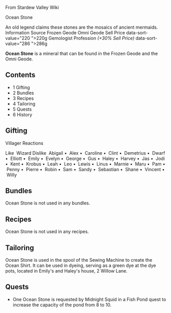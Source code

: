 From Stardew Valley Wiki

Ocean Stone

An old legend claims these stones are the mosaics of ancient mermaids. Information Source Frozen Geode Omni Geode Sell Price data-sort-value="220 "&gt;220g Gemologist Profession *(+30% Sell Price)* data-sort-value="286 "&gt;286g

**Ocean Stone** is a mineral that can be found in the Frozen Geode and the Omni Geode.

## Contents

- 1 Gifting
- 2 Bundles
- 3 Recipes
- 4 Tailoring
- 5 Quests
- 6 History

## Gifting

Villager Reactions

Like  Wizard Dislike  Abigail •  Alex •  Caroline •  Clint •  Demetrius •  Dwarf •  Elliott •  Emily •  Evelyn •  George •  Gus •  Haley •  Harvey •  Jas •  Jodi •  Kent •  Krobus •  Leah •  Leo •  Lewis •  Linus •  Marnie •  Maru •  Pam •  Penny •  Pierre •  Robin •  Sam •  Sandy •  Sebastian •  Shane •  Vincent •  Willy

## Bundles

Ocean Stone is not used in any bundles.

## Recipes

Ocean Stone is not used in any recipes.

## Tailoring

Ocean Stone is used in the spool of the Sewing Machine to create the Ocean Shirt. It can be used in dyeing, serving as a green dye at the dye pots, located in Emily's and Haley's house, 2 Willow Lane.

## Quests

- One Ocean Stone is requested by Midnight Squid in a Fish Pond quest to increase the capacity of the pond from 8 to 10.